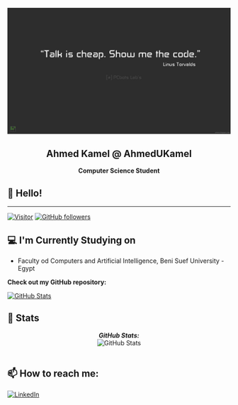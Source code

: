 ![Background Image](./bg.jpg)
<h2 align='center'>Ahmed Kamel @ AhmedUKamel</h2>
<p align='center'><b>Computer Science Student</b></p> 

<h2>👋 Hello!</h2>

<hr>

[![Visitor](https://visitor-badge.laobi.icu/badge?page_id=AhmedUKamel.AhmedUKamel)](https://github.com/AhmedUKamel) [![GitHub followers](https://img.shields.io/github/followers/AhmedUKamel.svg?style=social&label=Follow)](https://github.com/AhmedUKamel?tab=followers)

<h2>💻 I'm Currently Studying on</h2>

- Faculty od Computers and Artificial Intelligence, Beni Suef University - Egypt


__Check out my GitHub repository:__

<div>
  <p>
    <a href="https://github.com/laxmena/PyCalendly">
      <img src="https://github-readme-stats.vercel.app/api/pin/?username=AhmedUKamel&repo=Java" alt="GitHub Stats" />
    </a>
  </p>
</div>

<h2>👀 Stats</h2>

<div>
<!--   <p align="center">
    <b><em>Now listening to:</em></b> <br/>
    <img src="https://spotify-github-profile.vercel.app/api/view?uid=lakshmanan.meiyappan&cover_image=true&theme=novatorem" alt="Now Listenting to" />
  </p> -->
  
  <p align="center">
  <b><em>GitHub Stats:</em></b> <br/>
    <img src="https://github-readme-streak-stats.herokuapp.com/?user=AhmedUKamel" alt="GitHub Stats" /> <br/><br/>
  </p>
</div>

<h2>📫 How to reach me:</h2>

<a href="https://www.linkedin.com/in/AhmedUKamel/">![LinkedIn](https://img.shields.io/badge/LinkedIn-0077B5?style=for-the-badge&logo=linkedin&logoColor=white)</a>
